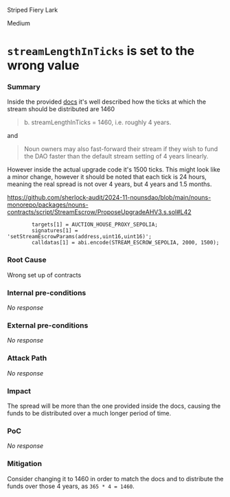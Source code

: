Striped Fiery Lark

Medium

# `streamLengthInTicks` is set to the wrong value

### Summary

Inside the provided [docs](https://docs.google.com/document/d/1gxLSkRQooJtcqMm3I86cOJpsnaObwEE5ergqkSl87kM/edit?tab=t.0#heading=h.gyd74m96vtqo) it's well described how the ticks at which the stream should be distributed are 1460

> b. streamLengthInTicks = 1460, i.e. roughly 4 years.

and 

> Noun owners may also fast-forward their stream if they wish to fund the DAO faster than the default stream setting of 4 years linearly.

However inside the actual upgrade code it's 1500 ticks. This might look like a minor change, however it should be noted that each tick is 24 hours, meaning the real spread is not over 4 years, but 4 years and 1.5 months.

https://github.com/sherlock-audit/2024-11-nounsdao/blob/main/nouns-monorepo/packages/nouns-contracts/script/StreamEscrow/ProposeUpgradeAHV3.s.sol#L42

```solidity
        targets[1] = AUCTION_HOUSE_PROXY_SEPOLIA;
        signatures[1] = 'setStreamEscrowParams(address,uint16,uint16)';
        calldatas[1] = abi.encode(STREAM_ESCROW_SEPOLIA, 2000, 1500);
```

### Root Cause

Wrong set up of contracts

### Internal pre-conditions

_No response_

### External pre-conditions

_No response_

### Attack Path

_No response_

### Impact

The spread will be more than the one provided inside the docs, causing the funds to be distributed over a much longer period of time.

### PoC

_No response_

### Mitigation

Consider changing it to 1460 in order to match the docs and to distribute the funds over those 4 years, as `365 * 4 = 1460`.